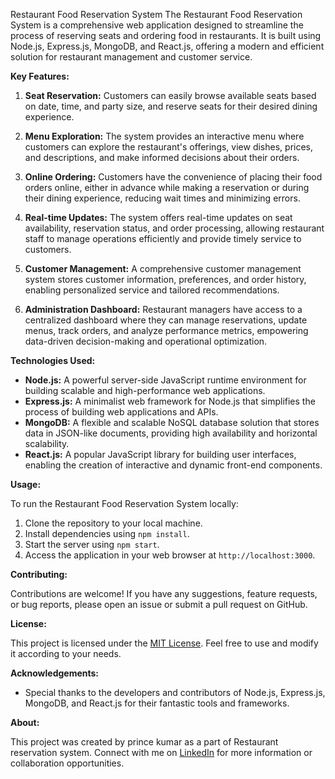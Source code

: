 Restaurant Food Reservation System
The Restaurant Food Reservation System is a comprehensive web application designed to streamline the process of reserving seats and ordering food in restaurants. It is built using Node.js, Express.js, MongoDB, and React.js, offering a modern and efficient solution for restaurant management and customer service.

**Key Features:**

1. **Seat Reservation:** Customers can easily browse available seats based on date, time, and party size, and reserve seats for their desired dining experience.

2. **Menu Exploration:** The system provides an interactive menu where customers can explore the restaurant's offerings, view dishes, prices, and descriptions, and make informed decisions about their orders.

3. **Online Ordering:** Customers have the convenience of placing their food orders online, either in advance while making a reservation or during their dining experience, reducing wait times and minimizing errors.

4. **Real-time Updates:** The system offers real-time updates on seat availability, reservation status, and order processing, allowing restaurant staff to manage operations efficiently and provide timely service to customers.

5. **Customer Management:** A comprehensive customer management system stores customer information, preferences, and order history, enabling personalized service and tailored recommendations.

6. **Administration Dashboard:** Restaurant managers have access to a centralized dashboard where they can manage reservations, update menus, track orders, and analyze performance metrics, empowering data-driven decision-making and operational optimization.

**Technologies Used:**

- **Node.js:** A powerful server-side JavaScript runtime environment for building scalable and high-performance web applications.
- **Express.js:** A minimalist web framework for Node.js that simplifies the process of building web applications and APIs.
- **MongoDB:** A flexible and scalable NoSQL database solution that stores data in JSON-like documents, providing high availability and horizontal scalability.
- **React.js:** A popular JavaScript library for building user interfaces, enabling the creation of interactive and dynamic front-end components.

**Usage:**

To run the Restaurant Food Reservation System locally:

1. Clone the repository to your local machine.
2. Install dependencies using `npm install`.
3. Start the server using `npm start`.
4. Access the application in your web browser at `http://localhost:3000`.

**Contributing:**

Contributions are welcome! If you have any suggestions, feature requests, or bug reports, please open an issue or submit a pull request on GitHub.

**License:**

This project is licensed under the [MIT License](LICENSE). Feel free to use and modify it according to your needs.

**Acknowledgements:**

- Special thanks to the developers and contributors of Node.js, Express.js, MongoDB, and React.js for their fantastic tools and frameworks.

**About:**

This project was created by prince kumar as a part of Restaurant reservation system. Connect with me on [LinkedIn](https://www.linkedin.com/in/prince-kumar-400134247/) for more information or collaboration opportunities.
